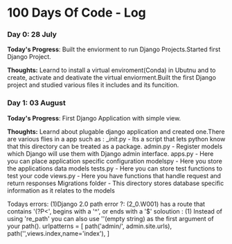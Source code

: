 # 100 Days Of Code - Log

### Day 0: 28 July

**Today's Progress**: Built the enviorment to run Django Projects.Started first Django Project.

**Thoughts:** Learnd to install a virtual enviroment(Conda) in Ubutnu and to create, activate and deativate the virtual enviorment.Built the first Django project and studied various files it includes and its funcition.


### Day 1: 03 August

**Today's Progress**: First Django Application with simple view.

**Thoughts:** Learnd about plugable django application and created one.There are various flies in  a app such as :
__init_.py - Its a script that lets python know that this directory can be treated as a package.
admin.py - Register models which Django will use them with Django admin interface.
apps.py - Here you can place application specific configuration
modelspy - Here you store the applications data models
tests.py - Here you can store test functions to test your code
views.py - Here you have functions that handle request and return responses
Migrations folder - This directory stores database specific information as it relates to the models

Todays errors: (1)Django 2.0 path error ?: (2_0.W001) has a route that contains '(?P<', begins with a '^', or ends with a '$'
soloution : (1) Instead of using 're_path' you can also use ''(empty string) as the first argument of your path().
urlpatterns = [
    path('admin/', admin.site.urls),
    path('',views.index,name='index'),
]




